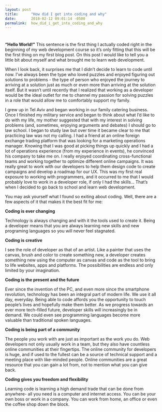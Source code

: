 ```yaml
---
layout: post
title:      "How did I get into coding and why"
date:       2018-02-12 09:01:14 -0500
permalink:  how_did_i_get_into_coding_and_why
---
```


# 
**“Hello World!”** This sentence is the first thing I actually coded right in the beginning of my web development course so it’s only fitting that this will be the first thing on my first blog post. On this post I would like to tell you a little bit about myself and what brought me to learn web development.

When I look back, it surprises me that I didn’t decide to learn to code until now.  I’ve always been the type who loved puzzles and enjoyed figuring out solutions to problems - the type of person who enjoyed the journey to arriving at a solution just as much or even more than arriving at the solution itself.  But it wasn’t until recently that I realized that working as a developer would be the ideal outlet for me to channel my passion for solving puzzles in a role that would allow me to comfortably support my family.

I grew up in Tel Aviv and began working in our family catering business.  Once I finished my military service and began to think about what I’d like to do with my life, my mother suggested that with my interest in solving problems (and, sometimes, enjoying arguments and debates) I should go to law school.  I began to study law but over time it became clear to me that practicing law was not my calling.  I had a friend at an online foreign exchange trading platform that was looking for a marketing operations manager.  Knowing that I was good at picking things up quickly and I had a lot of operations experience (from my experience in events), he convinced his company to take me on.  I really enjoyed coordinating cross-functional teams and working together to optimize different online campaigns.  It was really great to work with our developers to help them design code to create campaigns and develop a roadmap for our UX.  This was my first real exposure to working with programmers, and it occurred to me that I would probably love to work in a developer role, if only I had the skills… That’s when I decided to go back to school and learn web development.

You may ask yourself what I found so exiting about coding. Well, there are a few aspects of it that makes it the best fit for me:

**Coding is ever changing**

Technology is always changing and with it the tools used to create it. Being a developer means that you are always learning new skills and new programing languages so you will never feel stagnated. 

**Coding is creative**

I see the role of developer as that of an artist. Like a painter that uses the canvas, brush and color to create something new, a developer creates something new using the computer as canvas and code as the tool to bring to life websites, apps and platforms. The possibilities are endless and only limited by your imagination.

**Coding is the present and the future**

Ever since the invention of the PC, and even more since the smartphone revolution, technology has been an integral part of modern life. We use it all day, everyday. Being able to code affords you the opportunity to touch people’s lives and hopefully make them better. As we progress towards an ever more tech-filled future, developer skills will increasingly be in demand. We could even see programming languages become more valuable than traditional spoken languages.

**Coding is being part of a community**

The people you work with are just as important as the work you do. Web developers not only usually work in a team, but they also have countless online communities at their fingertips. The online community for developers is huge, and if used to the fullest can be a source of technical support and a meeting place with like-minded people. Online communities are a great resource that you can gain a lot from, not to mention what you can give back.

**Coding gives you freedom and flexibility** 

Learning code is learning a high demand trade that can be done from anywhere- all you need is a computer and internet access. You can be your own boss or work in a company. You can work from home, an office or even the coffee shop down the block. 
